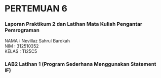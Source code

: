 # PERTEMUAN 6
### Laporan Praktikum 2 dan Latihan Mata Kuliah Pengantar Pemrograman

NAMA   : Nevillaz Sahrul Barokah <br>
NIM    : 312510352 <br>
KELAS  : TI25C5

### LAB2 Latihan 1 (Program Sederhana Menggunakan Statement IF)
